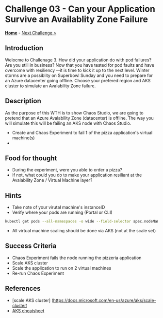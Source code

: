 # Challenge 03 - Can your Application Survive an Availablity Zone Failure

**[Home](../README.md)** - [Next Challenge >](./Challenge-02.md)

## Introduction

Welocme to Challenage 3. How did your application do with pod failures? Are you still in business? Now that you have tested for pod faults and have overcome with resiliency --it is time to kick it up to the next level. Winter storms are a possiblity on Superbowl Sunday and you need to prepare for an Azure datacenter going offline. Choose your prefered region and AKS cluster to simulate an Avalability Zone failure. 
 

## Description

As the purpose of this WTH is to show Chaos Studio, we are going to pretend that an Azure Avalability Zone (datacenter) is offline. The way you will simulate this will be failing an AKS node with Chaos Studio. 

- Create and Chaos Experiment to fail 1 of the pizza application's virtual machine(s)
- 

## Food for thought

- During the experiment, were you able to order a pizza? 
- If not, what could you do to make your application resiliant at the Avalability Zone / Virtual Machine layer? 

## Hints

-  Take note of your virutal machine's instanceID
-  Verify where your pods are running (Portal or CLI)

```bash
kubectl get pods --all-namespaces -o wide --field-selector spec.nodeName=<node>

```

-  All virtual machine scaling should be done via AKS (not at the scale set)

## Success Criteria

- Chaos Experiment fails the node running the pizzeria application
- Scale AKS cluster 
- Scale the application to run on 2 virtual machines
- Re-run Chaos Experiment


## References 
- [scale AKS cluster] (https://docs.microsoft.com/en-us/azure/aks/scale-cluster)
- [AKS cheatsheet](./K8s_cheetsheet.md)

